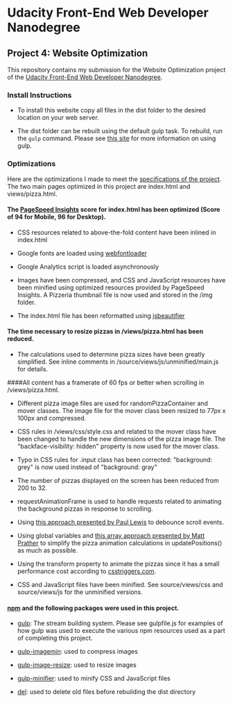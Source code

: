 # Udacity Front-End Web Developer Nanodegree
## Project 4: Website Optimization

This repository contains my submission for the Website Optimization project of the [Udacity Front-End Web Developer Nanodegree](https://www.udacity.com/course/front-end-web-developer-nanodegree--nd001).

### Install Instructions

* To install this website copy all files in the dist folder to the desired location on your web server.

* The dist folder can be rebuilt using the default gulp task.  To rebuild, run the `gulp` command.  Please see [this site](https://www.npmjs.com/package/gulp) for more information on using gulp.

### Optimizations

Here are the optimizations I made to meet the [specifications of the project](https://www.udacity.com/course/viewer#!/c-nd001/l-2735848561/m-2686388535).  The two main pages optimized in this project are index.html and views/pizza.html.

#### The [PageSpeed Insights](https://developers.google.com/speed/pagespeed/insights/) score for index.html has been optimized (Score of 94 for Mobile, 96 for Desktop).

* CSS resources related to above-the-fold content have been inlined in index.html

* Google fonts are loaded using [webfontloader](https://github.com/typekit/webfontloader)

* Google Analytics script is loaded asynchronously

* Images have been compressed, and CSS and JavaScript resources have been minified using optimized resources provided by PageSpeed Insights.  A Pizzeria thumbnail file is now used and stored in the /img folder.

* The index.html file has been reformatted using [jsbeautifier](http://jsbeautifier.org/)

#### The time necessary to resize pizzas in /views/pizza.html has been reduced.

* The calculations used to determine pizza sizes have been greatly simplified.  See inline comments in /source/views/js/unminified/main.js for details.

####All content has a framerate of 60 fps or better when scrolling in /views/pizza.html.

* Different pizza image files are used for randomPizzaContainer and mover classes.  The image file for the mover class been resized to 77px x 100px and compressed.

* CSS rules in /views/css/style.css and related to the mover class have been changed to handle the new dimensions of the pizza image file.  The "backface-visibility: hidden" property is now used for the mover class.

* Typo in CSS rules for .input class has been corrected: "background: grey" is now used instead of "background: gray"

* The number of pizzas displayed on the screen has been reduced from 200 to 32.

* requestAnimationFrame is used to handle requests related to animating the background pizzas in response to scrolling.

* Using [this approach presented by Paul Lewis](http://www.html5rocks.com/en/tutorials/speed/animations/) to debounce scroll events.

* Using global variables and [this array approach presented by Matt Prather](https://gist.github.com/prather-mcs/05526bb379f845ee2ba1) to  simplify the pizza animation calculations in updatePositions() as much as possible.

* Using the transform property to animate the pizzas since it has a small performance cost according to [csstriggers.com](http://csstriggers.com/).

* CSS and JavaScript files have been minified.  See source/views/css and source/views/js for the unminified versions.

#### [npm](https://www.npmjs.com/) and the following packages were used in this project.

* [gulp](https://www.npmjs.com/package/gulp): The stream building system.  Please see gulpfile.js for examples of how gulp was used to execute the various npm resources used as a part of completing this project.

* [gulp-imagemin](https://www.npmjs.com/package/gulp-imagemin): used to compress images

* [gulp-image-resize](https://www.npmjs.com/package/gulp-image-resize): used to resize images

* [gulp-minifier](https://github.com/webyom/gulp-minifier): used to minify CSS and JavaScript files

* [del](https://www.npmjs.com/package/del): used to delete old files before rebuilding the dist directory